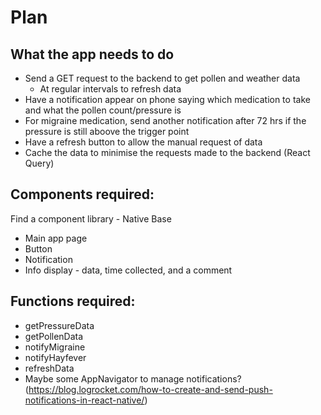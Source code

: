# Plan

## What the app needs to do

- Send a GET request to the backend to get pollen and weather data
  - At regular intervals to refresh data
- Have a notification appear on phone saying which medication to take and what the pollen count/pressure is
- For migraine medication, send another notification after 72 hrs if the pressure is still aboove the trigger point
- Have a refresh button to allow the manual request of data
- Cache the data to minimise the requests made to the backend (React Query)

## Components required:

Find a component library - Native Base

- Main app page
- Button
- Notification
- Info display - data, time collected, and a comment

## Functions required:

- getPressureData
- getPollenData
- notifyMigraine
- notifyHayfever
- refreshData
- Maybe some AppNavigator to manage notifications? (https://blog.logrocket.com/how-to-create-and-send-push-notifications-in-react-native/)
